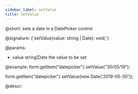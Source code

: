 ```yaml
---
sidebar_label: setValue
title: setValue
---          
```


@short: sets a date in a DatePicker control

@signature: {'setValue(value: string | Date): void;'}

@params:
- value     string|Date     the value to be set  

@example:
form.getItem("datepicker").setValue("30/05/19");

form.getItem("datepicker").setValue(new Date('2019-05-30'));

@descr:
